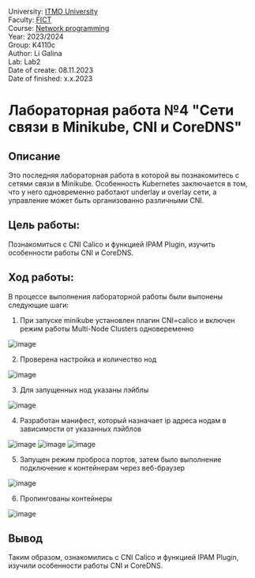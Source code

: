 University: [ITMO University](https://itmo.ru/ru/) <br/>
Faculty: [FICT](https://fict.itmo.ru) <br/>
Course: [Network programming](https://github.com/itmo-ict-faculty/network-programming) <br/>
Year: 2023/2024 <br/>
Group: K4110c <br/>
Author: Li Galina <br/>
Lab: Lab2 <br/>
Date of create: 08.11.2023 <br/>
Date of finished: x.x.2023 <br/>

# Лабораторная работа №4 "Сети связи в Minikube, CNI и CoreDNS"

## Описание
   Это последняя лабораторная работа в которой вы познакомитесь с сетями связи в Minikube. Особенность Kubernetes заключается в том, что у него одновременно работают underlay и overlay сети, а управление может быть организованно различными CNI.

## Цель работы:
   Познакомиться с CNI Calico и функцией IPAM Plugin, изучить особенности работы CNI и CoreDNS.

## Ход работы:
   В процессе выполнения лабораторной работы были выпонены следующие шаги:
   
   1. При запуске minikube установлен плагин CNI=calico и включен режим работы Multi-Node Clusters одновеременно

![image](https://github.com/Geetork/Introduction-to-distributed-technologies/assets/58363643/331eb734-0086-4546-b355-6a12bef2af22)

   2. Проверена настройка и количество нод

![image](https://github.com/Geetork/Introduction-to-distributed-technologies/assets/58363643/2409846c-f354-4ece-9887-eb42090c81bb)

   3. Для запущенных нод указаны лэйблы
      
![image](https://github.com/Geetork/Introduction-to-distributed-technologies/assets/58363643/e858d1cf-11a8-43f6-9379-54d3ea8e2a62)

   4. Разработан манифест, который назначает ip адреса нодам в зависимости от указанных лэйблов

![image](https://github.com/Geetork/Introduction-to-distributed-technologies/assets/58363643/349be74f-4a0e-467e-941a-2c32f3d3033e)
![image](https://github.com/Geetork/Introduction-to-distributed-technologies/assets/58363643/7a67a203-52d9-4471-ba11-c364538ec6bb)
![image](https://github.com/Geetork/Introduction-to-distributed-technologies/assets/58363643/a3f4cddd-ea6f-4e52-9e28-a819e1bf842a)

   5. Запущен режим проброса портов, затем было выполнение подключение к контейнерам через веб-браузер

![image](https://github.com/Geetork/Introduction-to-distributed-technologies/assets/58363643/965e7f3c-080f-42d4-a1ac-4f277eeeb4e5)

   6. Пропингованы контейнеры
      
![image](https://github.com/Geetork/Introduction-to-distributed-technologies/assets/58363643/ba6d0790-4f61-4a1d-8af4-fb0d659ac945)


## Вывод

Таким образом, ознакомились с CNI Calico и функцией IPAM Plugin, изучили особенности работы CNI и CoreDNS.



